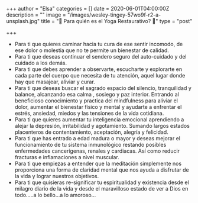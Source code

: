 +++
author = "Elsa"
categories = []
date = 2020-06-01T04:00:00Z
description = ""
image = "/images/wesley-tingey-57wo9f-r2-a-unsplash.jpg"
title = "🤔 Para quién es el Yoga Restaurativo? 🤔"
type = "post"

+++
* Para ti que quieres caminar hacia tu cura de ese sentir incomodo, de ese dolor o molestia que no te permite un bienestar de calidad.
* Para ti que deseas continuar el sendero seguro del auto-cuidado y del cuidado a los demás.
* Para ti que debes aprender a observarte, escucharte y explorarte en cada parte del cuerpo que necesita de tu atención, aquel lugar donde hay que masajear, aliviar y curar.
* Para ti que deseas buscar el sagrado espacio del silencio, tranquilidad y balance, alcanzando esa calma , sosiego y paz interior. Entrando al beneficioso conocimiento y practica del mindfulness para aliviar el dolor, aumentar el bienestar físico y mental y ayudarte a enfrentar el estrés, ansiedad, miedos y las tensiones de la vida cotidiana.
* Para ti que quieres aumentar tu inteligencia emocional aprendiendo a alejar la depresión, irritabilidad y agotamiento. Sumando largos estados placenteros de contentamiento, aceptación, alegría y felicidad.
* Para ti que has entrado a edad madura o mayor y deseas mejorar el funcionamiento de tu sistema inmunológico restando posibles enfermedades cancerígenas, renales y cardiacas. Así como reducir fracturas e inflamaciones a nivel muscular.
* Para ti que empiezas a entender que la meditación simplemente nos proporciona una forma de claridad mental que nos ayuda a disfrutar de la vida y lograr nuestros objetivos.
* Para ti que quisieras re-significar tu espiritualidad y existencia desde el milagro diario de la vida y desde el maravilloso estado de ver a Dios en todo…..a lo bello…a lo amoroso…